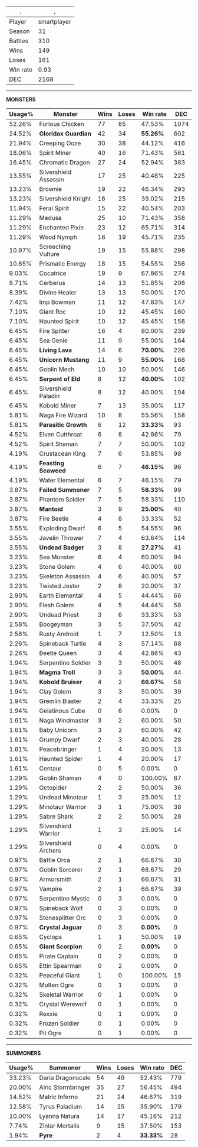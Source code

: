 .|.
|-|-
Player|smartplayer
Season|31
Battles|310
Wins|149
Loses|161
Win rate|0.93
DEC|2168

---
**MONSTERS**

Usage%|Monster|Wins|Loses|Win rate|DEC|
-|-|-|-|-|-|
52.26%|Furious Chicken|77|85|47.53%|1074|
24.52%|**Gloridax Guardian**|42|34|**55.26%**|602|
21.94%|Creeping Ooze|30|38|44.12%|416|
18.06%|Spirit Miner|40|16|71.43%|561|
16.45%|Chromatic Dragon|27|24|52.94%|383|
13.55%|Silvershield Assassin|17|25|40.48%|225|
13.23%|Brownie|19|22|46.34%|293|
13.23%|Silvershield Knight|16|25|39.02%|215|
11.94%|Feral Spirit|15|22|40.54%|203|
11.29%|Medusa|25|10|71.43%|358|
11.29%|Enchanted Pixie|23|12|65.71%|314|
11.29%|Wood Nymph|16|19|45.71%|235|
10.97%|Screeching Vulture|19|15|55.88%|298|
10.65%|Prismatic Energy|18|15|54.55%|256|
9.03%|Cocatrice|19|9|67.86%|274|
8.71%|Cerberus|14|13|51.85%|208|
8.39%|Divine Healer|13|13|50.00%|170|
7.42%|Imp Bowman|11|12|47.83%|147|
7.10%|Giant Roc|10|12|45.45%|160|
7.10%|Haunted Spirit|10|12|45.45%|158|
6.45%|Fire Spitter|16|4|80.00%|239|
6.45%|Sea Genie|11|9|55.00%|164|
6.45%|**Living Lava**|14|6|**70.00%**|226|
6.45%|**Unicorn Mustang**|11|9|**55.00%**|168|
6.45%|Goblin Mech|10|10|50.00%|146|
6.45%|**Serpent of Eld**|8|12|**40.00%**|102|
6.45%|Silvershield Paladin|8|12|40.00%|104|
6.45%|Kobold Miner|7|13|35.00%|117|
5.81%|Naga Fire Wizard|10|8|55.56%|158|
5.81%|**Parasitic Growth**|6|12|**33.33%**|93|
4.52%|Elven Cutthroat|6|8|42.86%|79|
4.52%|Spirit Shaman|7|7|50.00%|102|
4.19%|Crustacean King|7|6|53.85%|98|
4.19%|**Feasting Seaweed**|6|7|**46.15%**|96|
4.19%|Water Elemental|6|7|46.15%|79|
3.87%|**Failed Summoner**|7|5|**58.33%**|99|
3.87%|Phantom Soldier|7|5|58.33%|110|
3.87%|**Mantoid**|3|9|**25.00%**|40|
3.87%|Fire Beetle|4|8|33.33%|52|
3.55%|Exploding Dwarf|6|5|54.55%|96|
3.55%|Javelin Thrower|7|4|63.64%|114|
3.55%|**Undead Badger**|3|8|**27.27%**|41|
3.23%|Sea Monster|6|4|60.00%|94|
3.23%|Stone Golem|4|6|40.00%|60|
3.23%|Skeleton Assassin|4|6|40.00%|57|
3.23%|Twisted Jester|2|8|20.00%|37|
2.90%|Earth Elemental|4|5|44.44%|66|
2.90%|Flesh Golem|4|5|44.44%|58|
2.90%|Undead Priest|3|6|33.33%|53|
2.58%|Boogeyman|3|5|37.50%|42|
2.58%|Rusty Android|1|7|12.50%|13|
2.26%|Spineback Turtle|4|3|57.14%|68|
2.26%|Beetle Queen|3|4|42.86%|43|
1.94%|Serpentine Soldier|3|3|50.00%|48|
1.94%|**Magma Troll**|3|3|**50.00%**|44|
1.94%|**Kobold Bruiser**|4|2|**66.67%**|58|
1.94%|Clay Golem|3|3|50.00%|39|
1.94%|Gremlin Blaster|2|4|33.33%|25|
1.94%|Gelatinous Cube|0|6|0.00%|0|
1.61%|Naga Windmaster|3|2|60.00%|50|
1.61%|Baby Unicorn|3|2|60.00%|42|
1.61%|Grumpy Dwarf|2|3|40.00%|28|
1.61%|Peacebringer|1|4|20.00%|13|
1.61%|Haunted Spider|1|4|20.00%|17|
1.61%|Centaur|0|5|0.00%|0|
1.29%|Goblin Shaman|4|0|100.00%|67|
1.29%|Octopider|2|2|50.00%|36|
1.29%|Undead Minotaur|1|3|25.00%|12|
1.29%|Minotaur Warrior|3|1|75.00%|38|
1.29%|Sabre Shark|2|2|50.00%|28|
1.29%|Silvershield Warrior|1|3|25.00%|14|
1.29%|Silvershield Archers|0|4|0.00%|0|
0.97%|Battle Orca|2|1|66.67%|30|
0.97%|Goblin Sorcerer|2|1|66.67%|29|
0.97%|Armorsmith|2|1|66.67%|31|
0.97%|Vampire|2|1|66.67%|39|
0.97%|Serpentine Mystic|0|3|0.00%|0|
0.97%|Spineback Wolf|0|3|0.00%|0|
0.97%|Stonesplitter Orc|0|3|0.00%|0|
0.97%|**Crystal Jaguar**|0|3|**0.00%**|0|
0.65%|Cyclops|1|1|50.00%|19|
0.65%|**Giant Scorpion**|0|2|**0.00%**|0|
0.65%|Pirate Captain|0|2|0.00%|0|
0.65%|Ettin Spearman|0|2|0.00%|0|
0.32%|Peaceful Giant|1|0|100.00%|15|
0.32%|Molten Ogre|0|1|0.00%|0|
0.32%|Skeletal Warrior|0|1|0.00%|0|
0.32%|Crystal Werewolf|0|1|0.00%|0|
0.32%|Rexxie|0|1|0.00%|0|
0.32%|Frozen Soldier|0|1|0.00%|0|
0.32%|Pit Ogre|0|1|0.00%|0|

---
**SUMMONERS**

Usage%|Summoner|Wins|Loses|Win rate|DEC|
-|-|-|-|-|-|
33.23%|Daria Dragonscale|54|49|52.43%|779|
20.00%|Alric Stormbringer|35|27|56.45%|494|
14.52%|Malric Inferno|21|24|46.67%|319|
12.58%|Tyrus Paladium|14|25|35.90%|179|
10.00%|Lyanna Natura|14|17|45.16%|212|
7.74%|Zintar Mortalis|9|15|37.50%|153|
1.94%|**Pyre**|2|4|**33.33%**|28|
